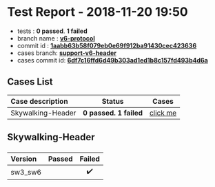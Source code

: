 # Test Report - 2018-11-20 19:50

- tests  : **0 passed**. **1 failed**
- branch name : **[v6-protocol](https://github.com/apache/incubator-skywalking/tree/v6-protocol)**
- commit id : **[1aabb63b58f079eb0e69f912ba91430cec423636](https://github.com/apache/incubator-skywalking/commit/1aabb63b58f079eb0e69f912ba91430cec423636)**
- cases branch: **[support-v6-header](https://github.com/SkywalkingTest/skywalking-autotest-scenarios/tree/support-v6-header)**
- cases commit id: **[6df7c16ffd6d49b303ad1ed1b8c157fd493b4d6a](https://github.com/SkywalkingTest/skywalking-autotest-scenarios/commit/6df7c16ffd6d49b303ad1ed1b8c157fd493b4d6a)**

## Cases List

| Case description | Status | Cases|
|:-----|:-----:|:-----:|
|Skywalking-Header| **0 passed. 1 failed**| [click me](#skywalking-header) |

## Skywalking-Header

### 
|  Version     | Passed | Failed|
|:------------- |:-------:|:-----:|
| sw3_sw6  | |:heavy_check_mark:|

